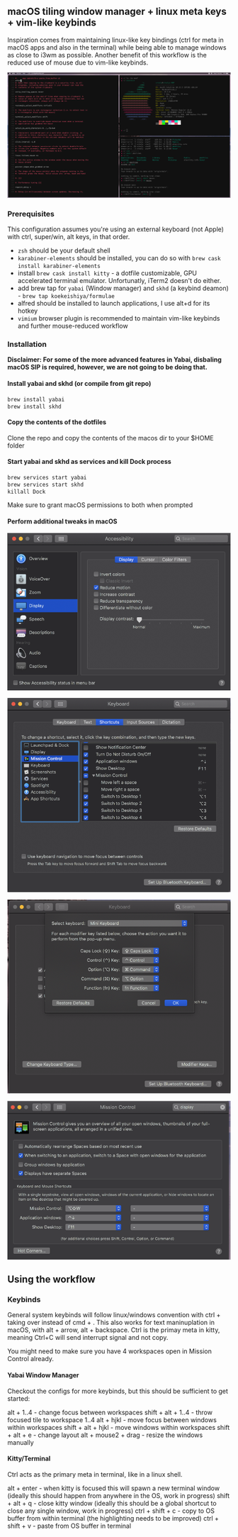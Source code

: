 ## macOS tiling window manager + linux meta keys + vim-like keybinds

Inspiration comes from maintaining linux-like key bindings (ctrl for meta in macOS apps and also in the terminal) while being able to manage windows as close to i3wm as possible. Another benefit of this workflow is the reduced use of mouse due to vim-like keybinds.  

<p align="center">
  <img src="https://raw.githubusercontent.com/vitaliko/dotfiles/main/macos/screenshots/scrot.png" alt="Yabai Window Manager">
</p>

### Prerequisites

This configuration assumes you're using an external keyboard (not Apple) with ctrl, super/win, alt keys, in that order. 

* `zsh` should be your default shell
* `karabiner-elements` should be installed, you can do so with `brew cask install karabiner-elements`
* install `brew cask install kitty` - a dotfile customizable, GPU accelerated terminal emulator. Unfortunatly, iTerm2 doesn't do either. 
* add brew tap for `yabai` (Window manager) and `skhd` (a keybind deamon) - `brew tap koekeishiya/formulae`
* alfred should be installed to launch applications, I use alt+d for its hotkey
* `vimium` browser plugin is recommended to maintain vim-like keybinds and further mouse-reduced workflow

### Installation

__Disclaimer: For some of the more advanced features in Yabai, disbaling macOS SIP is required, however, we are not going to be doing that.__

#### Install yabai and skhd (or compile from git repo)

```shell
brew install yabai
brew install skhd
```

#### Copy the contents of the dotfiles

Clone the repo and copy the contents of the macos dir to your $HOME folder

#### Start yabai and skhd as services and kill Dock process

```shell
brew services start yabai
brew services start skhd
killall Dock
```

Make sure to grant macOS permissions to both when prompted

#### Perform additional tweaks in macOS
<p align="center">
  <img src="https://raw.githubusercontent.com/vitaliko/dotfiles/main/macos/screenshots/accessibility_display.png" alt="Accessibility Display Settings">
</p>
<p align="center">
  <img src="https://raw.githubusercontent.com/vitaliko/dotfiles/main/macos/screenshots/keybinds_mission_control.png" alt="Mission Control Keybinds">
</p>
<p align="center">
  <img src="https://raw.githubusercontent.com/vitaliko/dotfiles/main/macos/screenshots/macos_meta_modifiers.png" alt="macOS meta keys modifiers">
</p>
<p align="center">
  <img src="https://raw.githubusercontent.com/vitaliko/dotfiles/main/macos/screenshots/mission_control_settings.png" alt="Mission Control Settings">
</p>

## Using the workflow

### Keybinds

General system keybinds will follow linux/windows convention with ctrl + <key> taking over instead of cmd + <key>. This also works for text maninuplation in macOS, with alt + arrow, alt + backspace. Ctrl is the primay meta in kitty, meaning Ctrl+C will send interrupt signal and not copy.
  
You might need to make sure you have 4 workspaces open in Mission Control already. 

#### Yabai Window Manager 

Checkout the configs for more keybinds, but this should be sufficient to get started:

alt + 1..4 - change focus between workspaces
shift + alt + 1..4 - throw focused tile to workspace 1..4
alt + hjkl - move focus between windows within workspaces
shift + alt + hjkl - move windows within workspaces
shift + alt + e - change layout
alt + mouse2 + drag - resize the windows manually


#### Kitty/Terminal

Ctrl acts as the primary meta in terminal, like in a linux shell. 

alt + enter - when kitty is focused this will spawn a new terminal window (ideally this should happen from anywhere in the OS, work in progress) 
shift + alt + q - close kitty window (ideally this should be a global shortcut to close any single window, work in progress)
ctrl + shift + c - copy to OS buffer from within terminal (the highlighting needs to be improved)
ctrl + shift + v - paste from OS buffer in terminal
